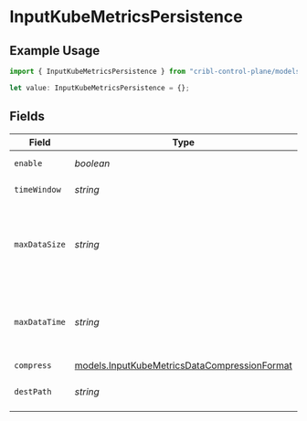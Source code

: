 # InputKubeMetricsPersistence

## Example Usage

```typescript
import { InputKubeMetricsPersistence } from "cribl-control-plane/models";

let value: InputKubeMetricsPersistence = {};
```

## Fields

| Field                                                                                                                | Type                                                                                                                 | Required                                                                                                             | Description                                                                                                          |
| -------------------------------------------------------------------------------------------------------------------- | -------------------------------------------------------------------------------------------------------------------- | -------------------------------------------------------------------------------------------------------------------- | -------------------------------------------------------------------------------------------------------------------- |
| `enable`                                                                                                             | *boolean*                                                                                                            | :heavy_minus_sign:                                                                                                   | Spool metrics on disk for Cribl Search                                                                               |
| `timeWindow`                                                                                                         | *string*                                                                                                             | :heavy_minus_sign:                                                                                                   | Time span for each file bucket                                                                                       |
| `maxDataSize`                                                                                                        | *string*                                                                                                             | :heavy_minus_sign:                                                                                                   | Maximum disk space allowed to be consumed (examples: 420MB, 4GB). When limit is reached, older data will be deleted. |
| `maxDataTime`                                                                                                        | *string*                                                                                                             | :heavy_minus_sign:                                                                                                   | Maximum amount of time to retain data (examples: 2h, 4d). When limit is reached, older data will be deleted.         |
| `compress`                                                                                                           | [models.InputKubeMetricsDataCompressionFormat](../models/inputkubemetricsdatacompressionformat.md)                   | :heavy_minus_sign:                                                                                                   | N/A                                                                                                                  |
| `destPath`                                                                                                           | *string*                                                                                                             | :heavy_minus_sign:                                                                                                   | Path to use to write metrics. Defaults to $CRIBL_HOME/state/<id>                                                     |